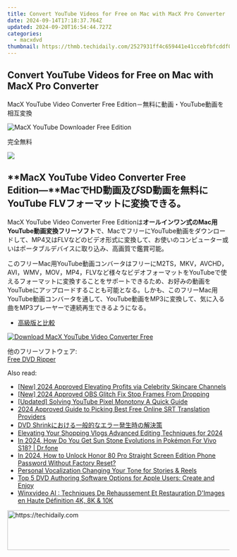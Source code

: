 ```yaml
---
title: Convert YouTube Videos for Free on Mac with MacX Pro Converter
date: 2024-09-14T17:18:37.764Z
updated: 2024-09-20T16:54:44.727Z
categories:
  - macxdvd
thumbnail: https://thmb.techidaily.com/2527931ff4c659441e41ccebfbfcddf054977d94a39490ac9b4d8ff28e70d8e5.jfif
---
```


## Convert YouTube Videos for Free on Mac with MacX Pro Converter

MacX YouTube Video Converter Free Edition－無料に動画・YouTube動画を相互変換

![MacX YouTube Downloader Free Edition](https://www.macxdvd.com/youtube-video-converter-free/image/free-youtube-converter.jpg) 

完全無料

![](https://www.macxdvd.com/youtube-video-converter-free/../image-jp/flag.png) 

## **MacX YouTube Video Converter Free Edition―**MacでHD動画及びSD動画を無料にYouTube FLVフォーマットに変換できる。

MacX YouTube Video Converter Free Editionは**オールインワン式のMac用YouTube動画変換フリーソフト**で、MacでフリーにYouTube動画をダウンロードして、MP4又はFLVなどのビデオ形式に変換して、お使いのコンピューター或いはポータブルデバイスに取り込み、高画質で鑑賞可能。

このフリーMac用YouTube動画コンバータはフリーにM2TS，MKV，AVCHD，AVI，WMV，MOV，MP4，FLVなど様々なビデオフォーマットをYouTubeで使えるフォーマットに変換することをサポートできるため、お好みの動画をYouTubeにアップロードすることも可能となる。しかも、このフリーMac用YouTube動画コンバータを通して、YouTube動画をMP3に変換して、気に入る曲をMP3プレーヤーで連続再生できるようになる。

* [高級版と比較](https://tools.techidaily.com/macxdvd/products/)

[![Download MacX YouTube Video Converter Free](https://www.macxdvd.com/youtube-video-converter-free/../image-jp/bottom-download-big.jpg)](https://www.macxdvd.com/download/macx-youtube-video-converter-free-edition.dmg)

他のフリーソフトウェア:  
[Free DVD Ripper](https://tools.techidaily.com/macxdvd/products/)

<ins class="adsbygoogle"
     style="display:block"
     data-ad-format="autorelaxed"
     data-ad-client="ca-pub-7571918770474297"
     data-ad-slot="1223367746"></ins>

<ins class="adsbygoogle"
     style="display:block"
     data-ad-client="ca-pub-7571918770474297"
     data-ad-slot="8358498916"
     data-ad-format="auto"
     data-full-width-responsive="true"></ins>

<span class="atpl-alsoreadstyle">Also read:</span>
<div><ul>
<li><a href="https://facebook-video-share.techidaily.com/new-2024-approved-elevating-profits-via-celebrity-skincare-channels/"><u>[New] 2024 Approved Elevating Profits via Celebrity Skincare Channels</u></a></li>
<li><a href="https://screen-recording.techidaily.com/new-2024-approved-obs-glitch-fix-stop-frames-from-dropping/"><u>[New] 2024 Approved OBS Glitch Fix Stop Frames From Dropping</u></a></li>
<li><a href="https://facebook-video-share.techidaily.com/updated-solving-youtube-pixel-monotony-a-quick-guide/"><u>[Updated] Solving YouTube Pixel Monotony A Quick Guide</u></a></li>
<li><a href="https://some-techniques.techidaily.com/2024-approved-guide-to-picking-best-free-online-srt-translation-providers/"><u>2024 Approved Guide to Picking Best Free Online SRT Translation Providers</u></a></li>
<li><a href="https://discover-great.techidaily.com/1725285104654-dvd-shrink/"><u>DVD Shrinkにおける一般的なエラー発生時の解決策</u></a></li>
<li><a href="https://fox-hovers.techidaily.com/elevating-your-shopping-vlogs-advanced-editing-techniques-for-2024/"><u>Elevating Your Shopping Vlogs Advanced Editing Techniques for 2024</u></a></li>
<li><a href="https://change-location.techidaily.com/in-2024-how-do-you-get-sun-stone-evolutions-in-pokemon-for-vivo-s18-drfone-by-drfone-virtual-android/"><u>In 2024, How Do You Get Sun Stone Evolutions in Pokémon For Vivo S18? | Dr.fone</u></a></li>
<li><a href="https://unlock-android.techidaily.com/in-2024-how-to-unlock-honor-80-pro-straight-screen-edition-phone-password-without-factory-reset-by-drfone-android/"><u>In 2024, How to Unlock Honor 80 Pro Straight Screen Edition Phone Password Without Factory Reset?</u></a></li>
<li><a href="https://instagram-videos.techidaily.com/personal-vocalization-changing-your-tone-for-stories-and-reels/"><u>Personal Vocalization Changing Your Tone for Stories & Reels</u></a></li>
<li><a href="https://discover-great.techidaily.com/top-5-dvd-authoring-software-options-for-apple-users-create-and-enjoy/"><u>Top 5 DVD Authoring Software Options for Apple Users: Create and Enjoy</u></a></li>
<li><a href="https://discover-great.techidaily.com/winxvideo-ai-techniques-de-rehaussement-et-restauration-dimages-en-haute-definition-4k-8k-and-10k/"><u>Winxvideo AI : Techniques De Rehaussement Et Restauration D'Images en Haute Définition 4K, 8K & 10K</u></a></li>
</ul></div>

<!-- affiliate ads begin -->
<a href="https://ephamedtechinc.pxf.io/c/5597632/2137216/26400" target="_top" id="2137216">
  <img src="//a.impactradius-go.com/display-ad/26400-2137216" border="0" alt="https://techidaily.com" width="728" height="90"/>
</a>
<img height="0" width="0" src="https://ephamedtechinc.pxf.io/i/5597632/2137216/26400" style="position:absolute;visibility:hidden;" border="0" />
<!-- affiliate ads end -->

